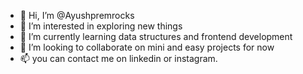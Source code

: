 - 👋 Hi, I’m @Ayushpremrocks
- 👀 I’m interested in exploring new things
- 🌱 I’m currently learning data structures and frontend development
- 💞️ I’m looking to collaborate on mini and easy projects for now
- 📫 you can contact me on linkedin or instagram.


<!---
Ayushpremrocks/Ayushpremrocks is a ✨ special ✨ repository because its `README.md` (this file) appears on your GitHub profile.
You can click the Preview link to take a look at your changes.
--->
